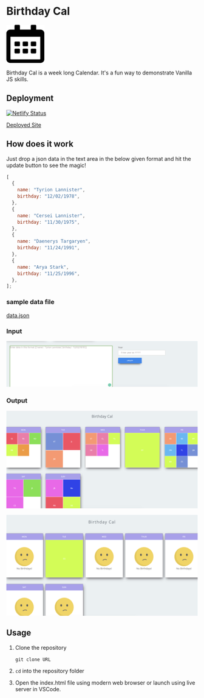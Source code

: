 # Birthday Cal

<img src = "./images/calendar-icon.svg" height = "100px" width = "100px" />

Birthday Cal is a week long Calendar. It's a fun way to demonstrate Vanilla JS skills.

## Deployment

[![Netlify Status](https://api.netlify.com/api/v1/badges/1c433269-69cc-4210-971c-6ed4d7a3a38a/deploy-status)](https://app.netlify.com/sites/birthday-cal/deploys)

[Deployed Site](https://birthday-cal.netlify.app)

## How does it work

Just drop a json data in the text area in the below given format and hit the update button to see the magic!

```js
[
  {
    name: "Tyrion Lannister",
    birthday: "12/02/1978",
  },
  {
    name: "Cersei Lannister",
    birthday: "11/30/1975",
  },
  {
    name: "Daenerys Targaryen",
    birthday: "11/24/1991",
  },
  {
    name: "Arya Stark",
    birthday: "11/25/1996",
  },
];
```

### sample data file

[data.json](./data.json)

### Input

![sample input](./images/input.png)

### Output

![sample output](./images/output.png)

![no birthday](./images/output2.png)

## Usage

1.  Clone the repository

        git clone URL

2.  `cd` into the repository folder

3.  Open the index.html file using modern web browser or launch using live server in VSCode.

